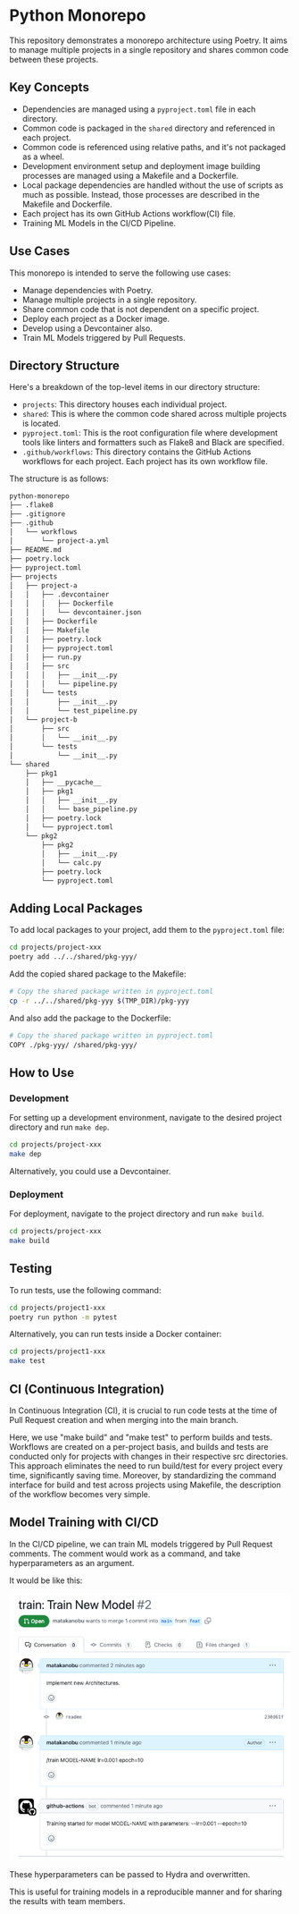 # Python Monorepo

This repository demonstrates a monorepo architecture using Poetry. It aims to manage multiple projects in a single
repository and shares common code between these projects.

## Key Concepts

- Dependencies are managed using a `pyproject.toml` file in each directory.
- Common code is packaged in the `shared` directory and referenced in each project.
- Common code is referenced using relative paths, and it's not packaged as a wheel.
- Development environment setup and deployment image building processes are managed using a Makefile and a Dockerfile.
- Local package dependencies are handled without the use of scripts as much as possible. Instead, those processes are
  described in the Makefile and Dockerfile.
- Each project has its own GitHub Actions workflow(CI) file.
- Training ML Models in the CI/CD Pipeline.

## Use Cases

This monorepo is intended to serve the following use cases:

- Manage dependencies with Poetry.
- Manage multiple projects in a single repository.
- Share common code that is not dependent on a specific project.
- Deploy each project as a Docker image.
- Develop using a Devcontainer also.
- Train ML Models triggered by Pull Requests.

## Directory Structure

Here's a breakdown of the top-level items in our directory structure:

- `projects`: This directory houses each individual project.
- `shared`: This is where the common code shared across multiple projects is located.
- `pyproject.toml`: This is the root configuration file where development tools like linters and formatters such as
  Flake8 and Black are specified.
- `.github/workflows`: This directory contains the GitHub Actions workflows for each project. Each project has its own
  workflow file.

The structure is as follows:

```
python-monorepo
├── .flake8
├── .gitignore
├── .github
│   └── workflows
│       └── project-a.yml
├── README.md
├── poetry.lock
├── pyproject.toml
├── projects
│   ├── project-a
│   │   ├── .devcontainer
│   │   │   ├── Dockerfile
│   │   │   └── devcontainer.json
│   │   ├── Dockerfile
│   │   ├── Makefile
│   │   ├── poetry.lock
│   │   ├── pyproject.toml
│   │   ├── run.py
│   │   ├── src
│   │   │   ├── __init__.py
│   │   │   └── pipeline.py
│   │   └── tests
│   │       ├── __init__.py
│   │       └── test_pipeline.py
│   └── project-b
│       ├── src
│       │   └── __init__.py
│       └── tests
│           └── __init__.py
└── shared
    ├── pkg1
    │   ├── __pycache__
    │   ├── pkg1
    │   │   ├── __init__.py
    │   │   └── base_pipeline.py
    │   ├── poetry.lock
    │   └── pyproject.toml
    └── pkg2
        ├── pkg2
        │   ├── __init__.py
        │   └── calc.py
        ├── poetry.lock
        └── pyproject.toml
```

## Adding Local Packages

To add local packages to your project, add them to the `pyproject.toml` file:

```bash
cd projects/project-xxx
poetry add ../../shared/pkg-yyy/
```

Add the copied shared package to the Makefile:

```bash
# Copy the shared package written in pyproject.toml
cp -r ../../shared/pkg-yyy $(TMP_DIR)/pkg-yyy
```

And also add the package to the Dockerfile:

```bash
# Copy the shared package written in pyproject.toml
COPY ./pkg-yyy/ /shared/pkg-yyy/
```

## How to Use

### Development

For setting up a development environment, navigate to the desired project directory and run `make dep`.

```bash
cd projects/project-xxx
make dep
```

Alternatively, you could use a Devcontainer.

### Deployment

For deployment, navigate to the project directory and run `make build`.

```bash
cd projects/project-xxx
make build
```

## Testing

To run tests, use the following command:

```bash
cd projects/project1-xxx
poetry run python -m pytest
```

Alternatively, you can run tests inside a Docker container:

```bash
cd projects/project1-xxx
make test
```

## CI (Continuous Integration)

In Continuous Integration (CI), it is crucial to run code tests at the time of Pull Request creation and when merging
into the main branch.

Here, we use "make build" and "make test" to perform builds and tests. Workflows are created on a per-project basis, and
builds and tests are conducted only for projects with changes in their respective src directories. This approach
eliminates the need to run build/test for every project every time, significantly saving time. Moreover, by
standardizing the command interface for build and test across projects using Makefile, the description of the workflow
becomes very simple.

## Model Training with CI/CD

In the CI/CD pipeline, we can train ML models triggered by Pull Request comments.
The comment would work as a command, and take hyperparameters as an argument.

It would be like this:

<img src="img/pr-training.png" width="800px">

These hyperparameters can be passed to Hydra and overwritten.

This is useful for training models in a reproducible manner and for sharing the results with team members.